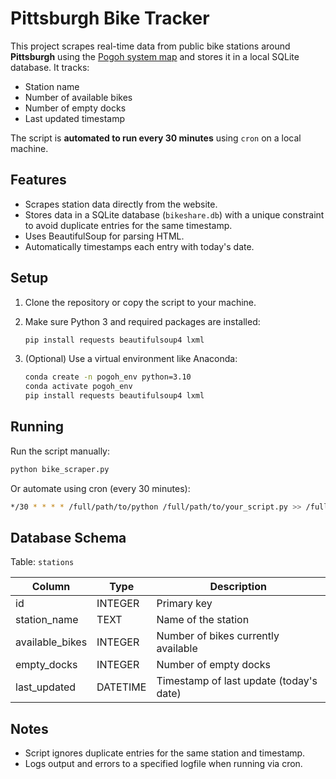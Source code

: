 # Pittsburgh Bike Tracker

This project scrapes real-time data from public bike stations around **Pittsburgh** using the [Pogoh system map](https://pogoh.com/system-map/) and stores it in a local SQLite database. It tracks:

- Station name
- Number of available bikes
- Number of empty docks
- Last updated timestamp

The script is **automated to run every 30 minutes** using `cron` on a local machine.

## Features

- Scrapes station data directly from the website.
- Stores data in a SQLite database (`bikeshare.db`) with a unique constraint to avoid duplicate entries for the same timestamp.
- Uses BeautifulSoup for parsing HTML.
- Automatically timestamps each entry with today's date.

## Setup

1. Clone the repository or copy the script to your machine.
2. Make sure Python 3 and required packages are installed:

   ```bash
   pip install requests beautifulsoup4 lxml
   ```

3. (Optional) Use a virtual environment like Anaconda:

   ```bash
   conda create -n pogoh_env python=3.10
   conda activate pogoh_env
   pip install requests beautifulsoup4 lxml
   ```

## Running

Run the script manually:

```bash
python bike_scraper.py
```

Or automate using cron (every 30 minutes):

```bash
*/30 * * * * /full/path/to/python /full/path/to/your_script.py >> /full/path/to/your_logfile.log 2>&1
```

## Database Schema

Table: `stations`

| Column          | Type     | Description                             |
| --------------- | -------- | --------------------------------------- |
| id              | INTEGER  | Primary key                             |
| station_name    | TEXT     | Name of the station                     |
| available_bikes | INTEGER  | Number of bikes currently available     |
| empty_docks     | INTEGER  | Number of empty docks                   |
| last_updated    | DATETIME | Timestamp of last update (today's date) |

## Notes

- Script ignores duplicate entries for the same station and timestamp.
- Logs output and errors to a specified logfile when running via cron.
